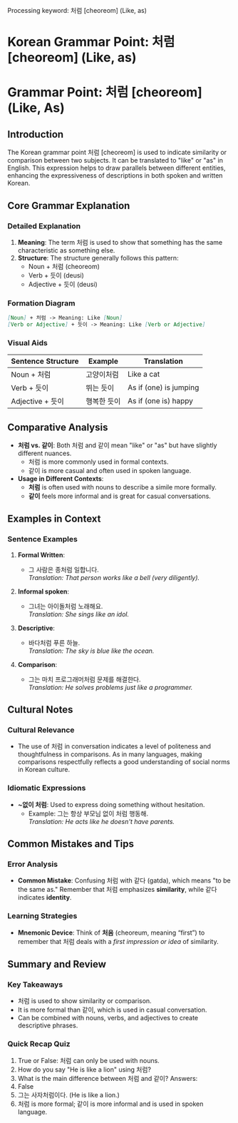 Processing keyword: 처럼 [cheoreom] (Like, as)
# Korean Grammar Point: 처럼 [cheoreom] (Like, as)
# Grammar Point: 처럼 [cheoreom] (Like, As)
## Introduction
The Korean grammar point 처럼 [cheoreom] is used to indicate similarity or comparison between two subjects. It can be translated to "like" or "as" in English. This expression helps to draw parallels between different entities, enhancing the expressiveness of descriptions in both spoken and written Korean.
## Core Grammar Explanation
### Detailed Explanation
1. **Meaning**: The term 처럼 is used to show that something has the same characteristic as something else.
2. **Structure**: The structure generally follows this pattern:
   - Noun + 처럼 (cheoreom)
   - Verb + 듯이 (deusi)
   - Adjective + 듯이 (deusi)
### Formation Diagram
```markdown
[Noun] + 처럼 -> Meaning: Like [Noun]
[Verb or Adjective] + 듯이 -> Meaning: Like [Verb or Adjective]
```
### Visual Aids
| Sentence Structure | Example | Translation |
|--------------------|---------|-------------|
| Noun + 처럼       | 고양이처럼 | Like a cat |
| Verb + 듯이       | 뛰는 듯이 | As if (one) is jumping |
| Adjective + 듯이   | 행복한 듯이 | As if (one is) happy |
## Comparative Analysis
- **처럼 vs. 같이**: Both 처럼 and 같이 mean "like" or "as" but have slightly different nuances.
  - 처럼 is more commonly used in formal contexts.
  - 같이 is more casual and often used in spoken language.
- **Usage in Different Contexts**:
  - **처럼** is often used with nouns to describe a simile more formally.
  - **같이** feels more informal and is great for casual conversations.
## Examples in Context
### Sentence Examples
1. **Formal Written**: 
   - 그 사람은 종처럼 일합니다.  
     *Translation: That person works like a bell (very diligently).*
   
2. **Informal spoken**: 
   - 그녀는 아이돌처럼 노래해요.  
     *Translation: She sings like an idol.*
   
3. **Descriptive**: 
   - 바다처럼 푸른 하늘.  
     *Translation: The sky is blue like the ocean.*
4. **Comparison**: 
   - 그는 마치 프로그래머처럼 문제를 해결한다.  
     *Translation: He solves problems just like a programmer.*
## Cultural Notes
### Cultural Relevance
- The use of 처럼 in conversation indicates a level of politeness and thoughtfulness in comparisons. As in many languages, making comparisons respectfully reflects a good understanding of social norms in Korean culture.
  
### Idiomatic Expressions
- **~없이 처럼**: Used to express doing something without hesitation.
   - Example: 그는 항상 부모님 없이 처럼 행동해.  
     *Translation: He acts like he doesn't have parents.*
## Common Mistakes and Tips
### Error Analysis
- **Common Mistake**: Confusing 처럼 with 같다 (gatda), which means "to be the same as." Remember that 처럼 emphasizes **similarity**, while 같다 indicates **identity**.
  
### Learning Strategies
- **Mnemonic Device**: Think of **처음** (cheoreum, meaning “first”) to remember that 처럼 deals with a *first impression or idea* of similarity.
## Summary and Review
### Key Takeaways
- 처럼 is used to show similarity or comparison.
- It is more formal than 같이, which is used in casual conversation.
- Can be combined with nouns, verbs, and adjectives to create descriptive phrases.
### Quick Recap Quiz
1. True or False: 처럼 can only be used with nouns.
2. How do you say "He is like a lion" using 처럼?
3. What is the main difference between 처럼 and 같이?
Answers:
1. False
2. 그는 사자처럼이다. (He is like a lion.)
3. 처럼 is more formal; 같이 is more informal and is used in spoken language.
